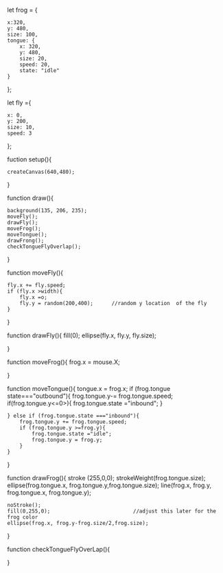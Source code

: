


let frog = {

    x:320,
    y: 480,
    size: 100,
    tongue: {
        x: 320,
        y: 480,
        size: 20,
        speed: 20,
        state: "idle"
    }
};

let fly ={

    x: 0,
    y: 200,
    size: 10,
    speed: 3
};


fuction setup(){

    createCanvas(640,480);
}


function draw(){

    background(135, 206, 235);
    moveFly();
    drawFly();
    moveFrog();
    moveTongue();
    drawFrong();
    checkTongueFlyOverlap();
}

function moveFly(){

    fly.x += fly.speed;
    if (fly.x >width){
        fly.x =o;
        fly.y = random(200,400);      //random y location  of the fly 
    }
}

function drawFly(){
    fill(0);
    ellipse(fly.x, fly.y, fly.size);

}

function moveFrog(){
    frog.x = mouse.X;

}

function moveTongue(){
    tongue.x = frog.x;
    if (frog.tongue state==="outbound"){
        frog.tongue.y-= frog.tongue.speed;
        if(frog.tongue.y<=0>){
            frog.tongue.state ="inbound";
        }

    } else if (frog.tongue.state ==="inbound"){
        frog.tongue.y += frog.tongue.speed;
        if (frog.tongue.y >=frog.y){
            frog.tongue.state ="idle";
            frog.tongue.y = frog.y;
        }
    }
}


function drawFrog(){
    stroke (255,0,0);
    strokeWeight(frog.tongue.size);
    ellipse(frog.tongue.x, frog.tongue.y,frog.tongue.size);
    line(frog.x, frog.y, frog.tongue.x, frog.tongue.y);

    noStroke();
    fill(0,255,0);                           //adjust this later for the frog color
    ellipse(frog.x, frog.y-frog.size/2,frog.size);

}

function checkTongueFlyOverLap(){


    
}